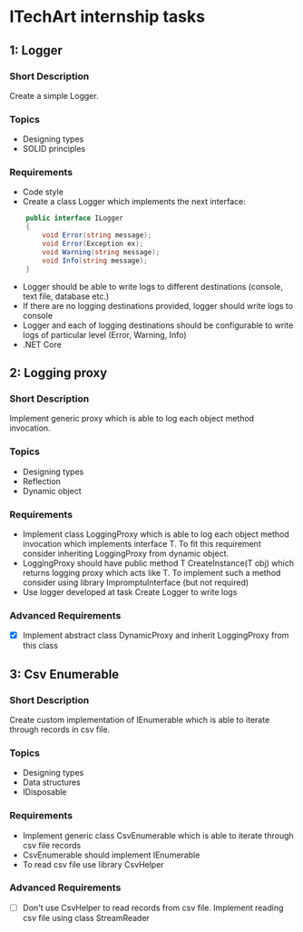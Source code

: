 # ITechArt internship tasks #
## 1: Logger ##
### Short Description ###
Create a simple Logger.
### Topics ###
- Designing types
- SOLID principles
### Requirements ###
- Code style
- Create a class Logger which implements the next interface:
````C#
    public interface ILogger
    {
        void Error(string message);
        void Error(Exception ex);
        void Warning(string message);
        void Info(string message);
    }
````
- Logger should be able to write logs to different destinations (console, text file, database etc.)
- If there are no logging destinations provided, logger should write logs to console
- Logger and each of logging destinations should be configurable to write logs of particular level (Error, Warning, Info)
- .NET Core

## 2: Logging proxy ##
### Short Description ###
Implement generic proxy which is able to log each object method invocation.
### Topics ###
- Designing types
- Reflection
- Dynamic object
### Requirements ###
- Implement class LoggingProxy which is able to log each object method invocation which implements interface T. To fit this requirement consider inheriting LoggingProxy from dynamic object.
- LoggingProxy should have public method T CreateInstance(T obj) which returns logging proxy which acts like T. To implement such a method consider using library ImpromptuInterface (but not required)
- Use logger developed at task Create Logger to write logs
### Advanced Requirements ###
- [x] Implement abstract class DynamicProxy and inherit LoggingProxy from this class

## 3: Csv Enumerable ##
### Short Description ###
Create custom implementation of IEnumerable which is able to iterate through records in csv file.
### Topics ###
- Designing types
- Data structures
- IDisposable
### Requirements ###
- Implement generic class CsvEnumerable which is able to iterate through csv file records
- CsvEnumerable should implement IEnumerable
- To read csv file use library CsvHelper
### Advanced Requirements ###
- [ ] Don't use CsvHelper to read records from csv file. Implement reading csv file using class StreamReader
